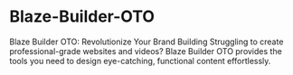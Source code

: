 # Blaze-Builder-OTO
Blaze Builder OTO: Revolutionize Your Brand Building  Struggling to create professional-grade websites and videos? Blaze Builder OTO provides the tools you need to design eye-catching, functional content effortlessly.
